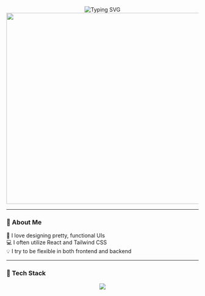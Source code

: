 <div align="center">

<!-- Typing SVG Header -->
<img src="https://readme-typing-svg.demolab.com?font=Fira+Code&size=22&duration=3000&pause=1000&color=F8C8DC&center=true&vCenter=true&width=600&lines=Hi!+I'm+Aurora%2C+a+third-year+IT+student.;I+enjoy+UI+design+%26+frontend+development!" alt="Typing SVG" />

<!-- Cute Gif -->
<img src="https://i.pinimg.com/originals/9d/91/98/9d9198a2b05d16f1171240253dbf7458.gif" width="700" height="500" />

</div>

---

### 🧁 About Me

🎀 I love designing pretty, functional UIs  
💻 I often utilize React and Tailwind CSS  
💡 I try to be flexible in both frontend and backend

---

### 💖 Tech Stack

<div align="center">

<img src="https://skillicons.dev/icons?i=html,css,tailwind,js,react,python,laravel,mongodb,nodejs&theme=light" />

</div>
